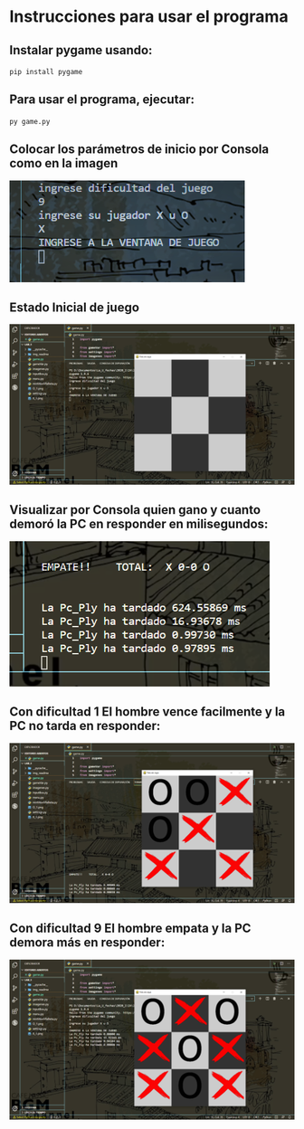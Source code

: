 # Instrucciones para usar el programa
## Instalar pygame usando:
```
pip install pygame
```
## Para usar el programa, ejecutar:
```
py game.py
```
## Colocar los parámetros de inicio por Consola como en la imagen
![Alt text](https://github.com/dabc312GitHub/IA_projects/blob/master/lab_3/img_readme/consola_input.png)

## Estado Inicial de juego
![Alt text](https://github.com/dabc312GitHub/IA_projects/blob/master/lab_3/img_readme/state_0.png)

## Visualizar por Consola quien gano y cuanto demoró la PC en responder en milisegundos:
![Alt text](https://github.com/dabc312GitHub/IA_projects/blob/master/lab_3/img_readme/consola_output.png)

## Con dificultad 1 El hombre vence facilmente y la PC no tarda en responder:
![Alt text](https://github.com/dabc312GitHub/IA_projects/blob/master/lab_3/img_readme/human_win.png)

## Con dificultad 9 El hombre empata y la PC demora más en responder:
![Alt text](https://github.com/dabc312GitHub/IA_projects/blob/master/lab_3/img_readme/empateDificultad_9.png)
